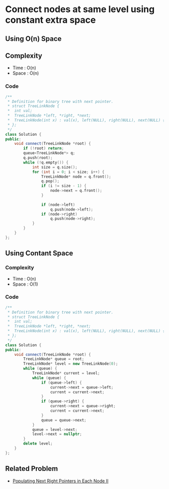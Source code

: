 # Connect nodes at same level using constant extra space

## Using O(n) Space

## Complexity

- Time : O(n)
- Space : O(n)

### Code

```c++
/**
 * Definition for binary tree with next pointer.
 * struct TreeLinkNode {
 *  int val;
 *  TreeLinkNode *left, *right, *next;
 *  TreeLinkNode(int x) : val(x), left(NULL), right(NULL), next(NULL) {}
 * };
 */
class Solution {
public:
    void connect(TreeLinkNode *root) {
        if (!root) return;
        queue<TreeLinkNode*> q;
        q.push(root);
        while (!q.empty()) {
            int size = q.size();
            for (int i = 0; i < size; i++) {
                TreeLinkNode* node = q.front();
                q.pop();
                if (i != size - 1) {
                    node->next = q.front();
                }
                
                if (node->left)
                    q.push(node->left);
                if (node->right)
                    q.push(node->right);
            }
        }
    }
};
```



## Using Contant Space

### Complexity

- Time : O(n)
- Space : O(1)

### Code

```c++
/**
 * Definition for binary tree with next pointer.
 * struct TreeLinkNode {
 *  int val;
 *  TreeLinkNode *left, *right, *next;
 *  TreeLinkNode(int x) : val(x), left(NULL), right(NULL), next(NULL) {}
 * };
 */
class Solution {
public:
    void connect(TreeLinkNode *root) {
        TreeLinkNode* queue = root;
        TreeLinkNode* level = new TreeLinkNode(0);
        while (queue) {
            TreeLinkNode* current = level;
            while (queue) {
                if (queue->left) {
                    current->next = queue->left;
                    current = current->next;
                }
                if (queue->right) {
                    current->next = queue->right;
                    current = current->next;
                }
                queue = queue->next;
            }
            queue = level->next;
            level->next = nullptr;
        }
        delete level;
    }
};
```



## Related Problem

- [Populating Next Right Pointers in Each Node II](https://leetcode.com/problems/populating-next-right-pointers-in-each-node-ii) 
